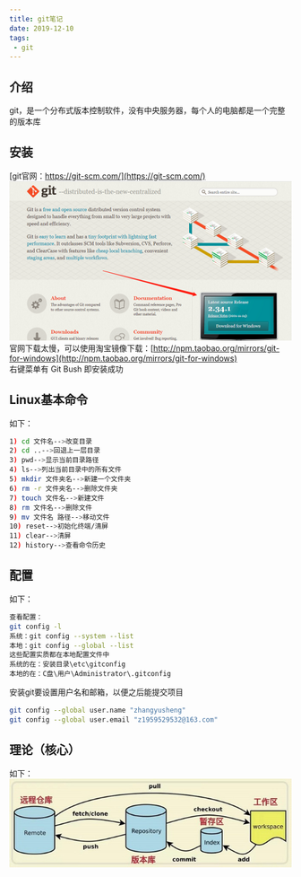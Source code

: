 ```yaml
---
title: git笔记
date: 2019-12-10
tags:
 - git
---
```


## 介绍
git，是一个分布式版本控制软件，没有中央服务器，每个人的电脑都是一个完整的版本库

## 安装
[git官网：https://git-scm.com/](https://git-scm.com/)   
![](/text/git-down.png)   
官网下载太慢，可以使用淘宝镜像下载：[http://npm.taobao.org/mirrors/git-for-windows](http://npm.taobao.org/mirrors/git-for-windows)      
右键菜单有 Git Bush 即安装成功

## Linux基本命令
如下：   
```bash
1) cd 文件名-->改变目录
2) cd ..-->回退上一层目录
3) pwd-->显示当前目录路径
4) ls-->列出当前目录中的所有文件
5) mkdir 文件夹名-->新建一个文件夹
6) rm -r 文件夹名-->删除文件夹
7) touch 文件名-->新建文件
8) rm 文件名-->删除文件
9) mv 文件名 路径-->移动文件
10) reset-->初始化终端/清屏
11) clear-->清屏
12) history-->查看命令历史
```

## 配置
如下：

``` sh
查看配置：
git config -l
系统：git config --system --list
本地：git config --global --list
这些配置实质都在本地配置文件中
系统的在：安装目录\etc\gitconfig
本地的在：C盘\用户\Administrator\.gitconfig
```

安装git要设置用户名和邮箱，以便之后能提交项目

```sh
git config --global user.name "zhangyusheng"
git config --global user.email "z1959529532@163.com"
```

## 理论（核心）
如下：   
![](/text/git-work.png)  


